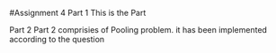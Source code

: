 #Assignment 4
Part 1
 This is the Part


Part 2
    Part 2 comprisies of Pooling problem.
    it has been implemented according to the question
